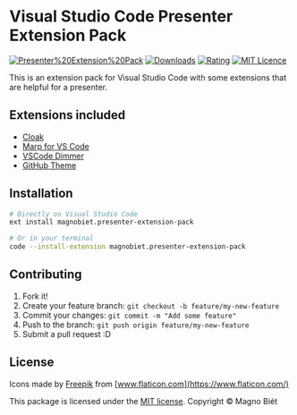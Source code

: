 # Visual Studio Code Presenter Extension Pack

[![Presenter%20Extension%20Pack](https://img.shields.io/vscode-marketplace/v/magnobiet.presenter-extension-pack.svg)](https://marketplace.visualstudio.com/items?itemName=magnobiet.presenter-extension-pack)
[![Downloads](https://img.shields.io/vscode-marketplace/d/magnobiet.presenter-extension-pack.svg)](https://marketplace.visualstudio.com/items?itemName=magnobiet.presenter-extension-pack)
[![Rating](https://img.shields.io/vscode-marketplace/r/magnobiet.presenter-extension-pack.svg)](https://marketplace.visualstudio.com/items?itemName=magnobiet.presenter-extension-pack)
[![MIT Licence](https://img.shields.io/badge/licence-MIT-blue.svg)](https://magno.mit-license.org/2021)

This is an extension pack for Visual Studio Code with some extensions that are helpful for a presenter.

## Extensions included

- [Cloak](https://marketplace.visualstudio.com/items?itemName=johnpapa.vscode-cloak)
- [Marp for VS Code](https://marketplace.visualstudio.com/items?itemName=marp-team.marp-vscode)
- [VSCode Dimmer](https://marketplace.visualstudio.com/items?itemName=hoovercj.vscode-dimmer)
- [GitHub Theme](https://marketplace.visualstudio.com/items?itemName=github.github-vscode-theme)

## Installation

```bash
# Directly on Visual Studio Code
ext install magnobiet.presenter-extension-pack

# Or in your terminal
code --install-extension magnobiet.presenter-extension-pack
```

## Contributing

1. Fork it!
2. Create your feature branch: `git checkout -b feature/my-new-feature`
3. Commit your changes: `git commit -m "Add some feature"`
4. Push to the branch: `git push origin feature/my-new-feature`
5. Submit a pull request :D

## License

Icons made by [Freepik](https://www.freepik.com) from [www.flaticon.com](https://www.flaticon.com/)

This package is licensed under the [MIT license](https://magno.mit-license.org/2021). Copyright © Magno Biét
